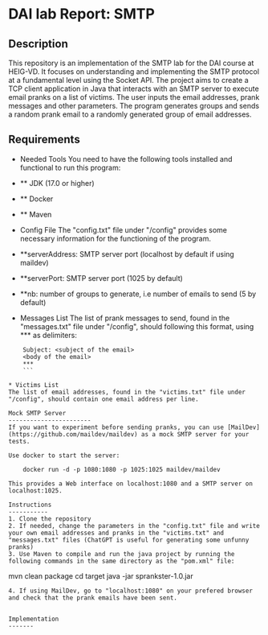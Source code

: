 DAI lab Report: SMTP
=============

Description
----------
This repository is an implementation of the SMTP lab for the DAI course at HEIG-VD. It focuses on understanding and implementing the SMTP protocol at a fundamental level using the Socket API. 
The project aims to create a TCP client application in Java that interacts with an SMTP server to execute email pranks on a list of victims. The user inputs the email addresses, prank messages and other parameters. The program generates groups and sends a random prank email to a randomly generated group of email addresses.

Requirements
-----------
* Needed Tools
You need to have the following tools installed and functional to run this program:
* ** JDK (17.0 or higher)
* ** Docker
* ** Maven

* Config File
The "config.txt" file under "/config" provides some necessary information for the functioning of the program.
* **serverAddress: SMTP server port (localhost by default if using maildev)
* **serverPort: SMTP server port (1025 by default)
* **nb: number of groups to generate, i.e number of emails to send (5 by default)

* Messages List
The list of prank messages to send, found in the "messages.txt" file under "/config", should following this format, using *** as delimiters:
```
    Subject: <subject of the email>
    <body of the email>
    ***
    ```

* Victims List
The list of email addresses, found in the "victims.txt" file under "/config", should contain one email address per line.

Mock SMTP Server
-----------------------
If you want to experiment before sending pranks, you can use [MailDev](https://github.com/maildev/maildev) as a mock SMTP server for your tests.

Use docker to start the server:

    docker run -d -p 1080:1080 -p 1025:1025 maildev/maildev

This provides a Web interface on localhost:1080 and a SMTP server on localhost:1025.

Instructions
-----------
1. Clone the repository
2. If needed, change the parameters in the "config.txt" file and write your own email addresses and pranks in the "victims.txt" and "messages.txt" files (ChatGPT is useful for generating some unfunny pranks)
3. Use Maven to compile and run the java project by running the following commands in the same directory as the "pom.xml" file:
```
mvn clean package
cd target
java -jar sprankster-1.0.jar
``` 
4. If using MailDev, go to "localhost:1080" on your prefered browser and check that the prank emails have been sent.


Implementation
-------


